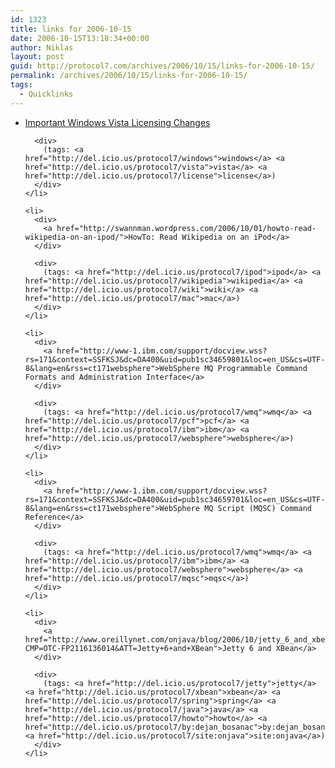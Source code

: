 ```yaml
---
id: 1323
title: links for 2006-10-15
date: 2006-10-15T13:18:34+00:00
author: Niklas
layout: post
guid: http://protocol7.com/archives/2006/10/15/links-for-2006-10-15/
permalink: /archives/2006/10/15/links-for-2006-10-15/
tags:
  - Quicklinks
---
```

<div class='microid-196b9ceb42d07f995763ace56a13f60a08dacc22'>
  <ul>
    <li>
      <div>
        <a href="http://www.activewin.com/awin/comments.asp?HeadlineIndex=36820">Important Windows Vista Licensing Changes</a>
      </div>
      
      <div>
        (tags: <a href="http://del.icio.us/protocol7/windows">windows</a> <a href="http://del.icio.us/protocol7/vista">vista</a> <a href="http://del.icio.us/protocol7/license">license</a>)
      </div>
    </li>
    
    <li>
      <div>
        <a href="http://swannman.wordpress.com/2006/10/01/howto-read-wikipedia-on-an-ipod/">HowTo: Read Wikipedia on an iPod</a>
      </div>
      
      <div>
        (tags: <a href="http://del.icio.us/protocol7/ipod">ipod</a> <a href="http://del.icio.us/protocol7/wikipedia">wikipedia</a> <a href="http://del.icio.us/protocol7/wiki">wiki</a> <a href="http://del.icio.us/protocol7/mac">mac</a>)
      </div>
    </li>
    
    <li>
      <div>
        <a href="http://www-1.ibm.com/support/docview.wss?rs=171&context=SSFKSJ&dc=DA400&uid=pub1sc34659801&loc=en_US&cs=UTF-8&lang=en&rss=ct171websphere">WebSphere MQ Programmable Command Formats and Administration Interface</a>
      </div>
      
      <div>
        (tags: <a href="http://del.icio.us/protocol7/wmq">wmq</a> <a href="http://del.icio.us/protocol7/pcf">pcf</a> <a href="http://del.icio.us/protocol7/ibm">ibm</a> <a href="http://del.icio.us/protocol7/websphere">websphere</a>)
      </div>
    </li>
    
    <li>
      <div>
        <a href="http://www-1.ibm.com/support/docview.wss?rs=171&context=SSFKSJ&dc=DA400&uid=pub1sc34659701&loc=en_US&cs=UTF-8&lang=en&rss=ct171websphere">WebSphere MQ Script (MQSC) Command Reference</a>
      </div>
      
      <div>
        (tags: <a href="http://del.icio.us/protocol7/wmq">wmq</a> <a href="http://del.icio.us/protocol7/ibm">ibm</a> <a href="http://del.icio.us/protocol7/websphere">websphere</a> <a href="http://del.icio.us/protocol7/mqsc">mqsc</a>)
      </div>
    </li>
    
    <li>
      <div>
        <a href="http://www.oreillynet.com/onjava/blog/2006/10/jetty_6_and_xbean.html?CMP=OTC-FP2116136014&ATT=Jetty+6+and+XBean">Jetty 6 and XBean</a>
      </div>
      
      <div>
        (tags: <a href="http://del.icio.us/protocol7/jetty">jetty</a> <a href="http://del.icio.us/protocol7/xbean">xbean</a> <a href="http://del.icio.us/protocol7/spring">spring</a> <a href="http://del.icio.us/protocol7/java">java</a> <a href="http://del.icio.us/protocol7/howto">howto</a> <a href="http://del.icio.us/protocol7/by:dejan_bosanac">by:dejan_bosanac</a> <a href="http://del.icio.us/protocol7/site:onjava">site:onjava</a>)
      </div>
    </li>
  </ul>
</div>